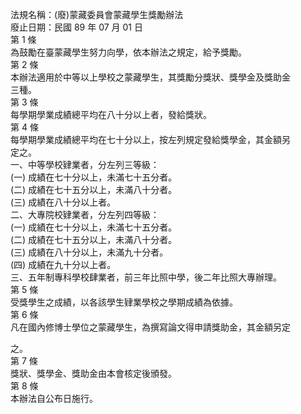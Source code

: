 法規名稱：(廢)蒙藏委員會蒙藏學生獎勵辦法  
廢止日期：民國 89 年 07 月 01 日  
第 1 條  
為鼓勵在臺蒙藏學生努力向學，依本辦法之規定，給予獎勵。  
第 2 條  
本辦法適用於中等以上學校之蒙藏學生，其獎勵分獎狀、獎學金及獎助金  
三種。  
第 3 條  
每學期學業成績總平均在八十分以上者，發給獎狀。  
第 4 條  
每學期學業成績總平均在七十分以上，按左列規定發給獎學金，其金額另  
定之。  
一、中等學校肄業者，分左列三等級：  
(一) 成績在七十分以上，未滿七十五分者。  
(二) 成績在七十五分以上，未滿八十分者。  
(三) 成績在八十分以上者。  
二、大專院校肄業者，分左列四等級：  
(一) 成績在七十分以上，未滿七十五分者。  
(二) 成績在七十五分以上，未滿八十分者。  
(三) 成績在八十分以上，未滿九十分者。  
(四) 成績在九十分以上者。  
三、五年制專科學校肆業者，前三年比照中學，後二年比照大專辦理。  
第 5 條  
受獎學生之成績，以各該學生肄業學校之學期成績為依據。  
第 6 條  
凡在國內修博士學位之蒙藏學生，為撰寫論文得申請獎助金，其金額另定  


之。  
第 7 條  
獎狀、獎學金、獎助金由本會核定後頒發。  
第 8 條  
本辦法自公布日施行。  


